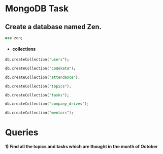 # **MongoDB Task**

## Create a database named Zen.

```sql
use zen;
```

- #### collections

```sql
db.createCollection("users");

```

```sql
db.createCollection("codekata");

```

```sql
db.createCollection("attendance");

```

```sql
db.createCollection("topics");

```

```sql
db.createCollection("tasks");

```

```sql
db.createCollection("company_drives");

```

```sql
db.createCollection("mentors");

```

# **Queries**

 #### 1) Find all the topics and tasks which are thought in the month of October

```sql
``` 
